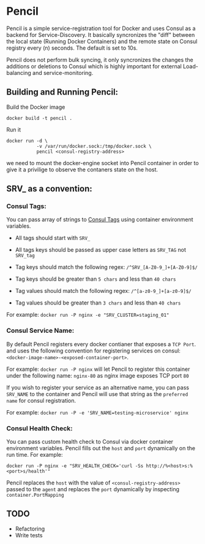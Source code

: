 # Pencil

Pencil is a simple service-registration tool for Docker and uses Consul as a backend for
Service-Discovery. It basically syncronizes the "diff" between the local state (Running Docker Containers)
and the remote state on Consul registry every (n) seconds. The default is set to 10s.

Pencil does not perform bulk syncing, it only syncronizes the changes the additions or deletions
to Consul which is highly important for external Load-balancing and service-monitoring.

## Building and Running Pencil:

Build the Docker image
```
docker build -t pencil .
```

Run it
```
docker run -d \
           -v /var/run/docker.sock:/tmp/docker.sock \
           pencil <consul-registry-address>
```

we need to mount the docker-engine socket into Pencil container in order to give it a privilige to
observe the contaners state on the host.

## SRV_ as a convention:

### Consul Tags:
You can pass array of strings to [Consul Tags](https://www.consul.io/docs/agent/http/agent.html#agent_service_register) using container environment variables.

- All tags should start with `SRV_`
- All tags keys should be passed as upper case letters as `SRV_TAG` not `SRV_tag`

- Tag keys should match the following regex: `/^SRV_[A-Z0-9_]+[A-Z0-9]$/`
- Tag keys should be greater than `5 chars` and less than `40 chars`

- Tag values should match the following regex: `/^[a-z0-9_]+[a-z0-9]$/`
- Tag values should be greater than `3 chars` and less than `40 chars`

For example:  `docker run -P nginx -e "SRV_CLUSTER=staging_01"`


### Consul Service Name:
By default Pencil registers every docker contianer that exposes a `TCP Port`. and uses the
following convention for registering services on consul: `<docker-image-name>-<exposed-container-port>`.

For example: `docker run -P nginx` will let Pencil to register this container under the following name:
`nginx-80` as nginx image exposes TCP port `80`

If you wish to register your service as an alternative name, you can pass `SRV_NAME` to the container
and Pencil will use that string as the `preferred name` for consul registration.

For example: `docker run -P -e 'SRV_NAME=testing-microservice' nginx`

### Consul Health Check:
You can pass custom health check to Consul via docker container environment variables.
Pencil fills out the `host` and `port` dynamically on the run time. For example:

`docker run -P nginx -e "SRV_HEALTH_CHECK='curl -Ss http://%<host>s:%<port>s/health'"`

Pencil replaces the `host` with the value of `<consul-registry-address>` passed to the `agent`
and replaces the `port` dynamically by inspecting `container.PortMapping`

## TODO
- Refactoring
- Write tests


